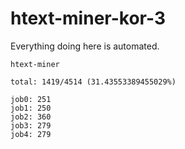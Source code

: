 # htext-miner-kor-3

Everything doing here is automated.

```
htext-miner

total: 1419/4514 (31.43553389455029%)

job0: 251
job1: 250
job2: 360
job3: 279
job4: 279
```
